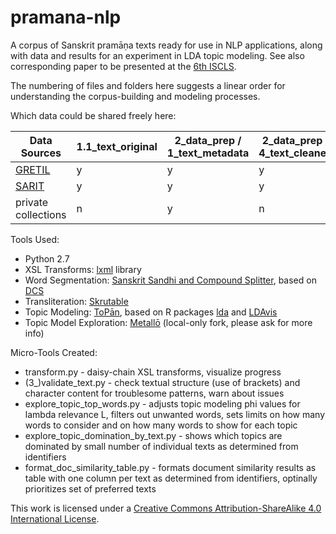 # pramana-nlp

A corpus of Sanskrit pramāṇa texts ready for use in NLP applications, along with data and results for an experiment in LDA topic modeling. See also corresponding paper to be presented at the [6th ISCLS](https://iscls.github.io).

The numbering of files and folders here suggests a linear order for understanding the corpus-building and modeling processes.

Which data could be shared freely here:

Data Sources | 1.1\_text\_original | 2\_data\_prep / 1\_text\_metadata | 2\_data\_prep / 4\_text\_cleaned | 3.1\_text\_doc\_and\_word\_segmented |
------------ | ------------------- | ------------------------------- | ------------------------------ | ------------------------------------ |
[GRETIL](http://gretil.sub.uni-goettingen.de/gretil.html) | y | y | y | y |
[SARIT](http://sarit.indology.info/) | y | y | y | y |
private collections  | n | y | n | y |

Tools Used:
* Python 2.7
* XSL Transforms: [lxml](https://lxml.de/index.html) library
* Word Segmentation: [Sanskrit Sandhi and Compound Splitter](https://github.com/OliverHellwig/sanskrit/tree/master/papers/2018emnlp), based on [DCS](http://www.sanskrit-linguistics.org/dcs/index.php)
* Transliteration: [Skrutable](https://github.com/tylergneill/Skrutable)
* Topic Modeling: [ToPān](https://github.com/ThomasK81/ToPan), based on R packages [lda](https://cran.r-project.org/web/packages/lda/index.html) and [LDAvis](https://github.com/cpsievert/LDAvis)
* Topic Model Exploration: [Metallō](https://github.com/ThomasK81/Metallo) (local-only fork, please ask for more info)

Micro-Tools Created:
* transform.py - daisy-chain XSL transforms, visualize progress
* (3\_)validate\_text.py - check textual structure (use of brackets) and character content for troublesome patterns, warn about issues
* explore\_topic\_top\_words.py - adjusts topic modeling phi values for lambda relevance L, filters out unwanted words, sets limits on how many words to consider and on how many words to show for each topic
* explore\_topic\_domination\_by\_text.py - shows which topics are dominated by small number of individual texts as determined from identifiers
* format\_doc\_similarity\_table.py - formats document similarity results as table with one column per text as determined from identifiers, optinally prioritizes set of preferred texts

This work is licensed under a [Creative Commons Attribution-ShareAlike 4.0 International License](https://creativecommons.org/licenses/by-sa/4.0/).